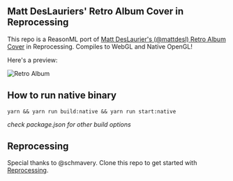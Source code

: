 Matt DesLauriers' Retro Album Cover in Reprocessing 
---

This repo is a ReasonML port of [Matt DesLaurier's (@mattdesl) Retro Album Cover](https://t.co/umnQhaSkDH) in Reprocessing. Compiles to WebGL and Native OpenGL!

Here's a preview: 

![Retro Album](https://cl.ly/0K3Y1K3H3y0m)

## How to run native binary

`yarn && yarn run build:native && yarn run start:native`

_check package.json for other build options_

## Reprocessing

Special thanks to @schmavery. Clone this repo to get started with [Reprocessing](https://github.com/schmavery/reprocessing).

